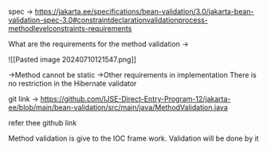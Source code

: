 spec -> https://jakarta.ee/specifications/bean-validation/3.0/jakarta-bean-validation-spec-3.0#constraintdeclarationvalidationprocess-methodlevelconstraints-requirements


What are the requirements for the method validation -> 

![[Pasted image 20240710121547.png]]

->Method cannot be static
->Other requirements in implementation 
There is no restriction in the Hibernate validator

git link -> https://github.com/IJSE-Direct-Entry-Program-12/jakarta-ee/blob/main/bean-validation/src/main/java/MethodValidation.java

refer thee github link

Method validation is give to the IOC frame work. Validation will be done by it

